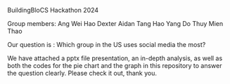 BuildingBloCS Hackathon 2024

Group members: Ang Wei Hao Dexter
               Aidan Tang Hao Yang 
               Do Thuy Mien Thao

Our question is : Which group in the US uses social media the most?

We have attached a pptx file presentation, an in-depth analysis, as well as both the codes for the pie chart and the graph in this repository to answer the question clearly. Please check it out, thank you.
